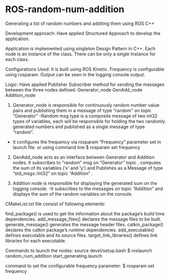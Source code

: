 # ROS-random-num-addition
Generating a list of random numbers and additing them using ROS C++



Development approach:
Have applied Structured Approach to develop the application.


Application is implemented using singleton Design Pattern in C++. Each node is an instance of the class. There can be only a single Instance for each class.

Configurations Used:
It is built using ROS Kinetic. Frequency is configurable using rosparam. Output can be seen in the logging console output.

Logic:
Have applied Publisher Subscriber method for sending the messages between the three nodes defined:
Generator_node
GenAdd_node
Addition_node

1. Generator_node is responsible for continuously random number value pairs and publishing them in a message of type “random” on topic “Generator”
-Random msg type is a composite message of two int32 types of variables, each will be responsible for holding the two randomly generated numbers and published as a single message of type “random”.
- It configures the frequency via rosparam “Frequency” parameter set in launch file.
 or using command line $ rosparam set frequency <value>

2. GenAdd_node acts as an interface between Generator and Addition nodes. It subscribes to “random” msg on “Generator” topic , computes the sum of its variables (‘x’ and ‘y’) and Publishes as a Message of type “std_msgs::Int32” on topic “Addition” .


3. Addition node is responsible for displaying the generated sum on the logging console.
-It subscribes to the messages on topic “Addition” and displays the sum of the random variables on the console.



CMakeList.txt file consist of following elements:

find_package() is used to get the information about the package’s build time dependencies.
add_message_files() declares the message files to be built.
generate_message() generates the message header files.
catkin_package() declares the catkin package’s runtime dependencies.
add_executable() defines executable  and its source files.
target_link_libraries() defines link libraries for each executable.



Commands to launch the nodes:
source devel/setup.bash
$ roslaunch random_num_addition start_generating.launch

command to set the configurable frequency parameter:
$ rosparam set frequency <value> 







